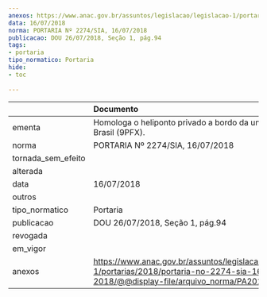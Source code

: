 ```yaml
---
anexos: https://www.anac.gov.br/assuntos/legislacao/legislacao-1/portarias/2018/portaria-no-2274-sia-16-07-2018/@@display-file/arquivo_norma/PA2018-2274.pdf
data: 16/07/2018
norma: PORTARIA Nº 2274/SIA, 16/07/2018
publicacao: DOU 26/07/2018, Seção 1, pág.94
tags:
- portaria
tipo_normatico: Portaria
hide: 
- toc 
 
---
```


|                    | Documento                                                                                                                                            |
|:-------------------|:-----------------------------------------------------------------------------------------------------------------------------------------------------|
| ementa             | Homologa o heliponto privado a bordo da unidade Sevan Brasil (9PFX).                                                                                 |
| norma              | PORTARIA Nº 2274/SIA, 16/07/2018                                                                                                                     |
| tornada_sem_efeito |                                                                                                                                                      |
| alterada           |                                                                                                                                                      |
| data               | 16/07/2018                                                                                                                                           |
| outros             |                                                                                                                                                      |
| tipo_normatico     | Portaria                                                                                                                                             |
| publicacao         | DOU 26/07/2018, Seção 1, pág.94                                                                                                                      |
| revogada           |                                                                                                                                                      |
| em_vigor           |                                                                                                                                                      |
| anexos             | https://www.anac.gov.br/assuntos/legislacao/legislacao-1/portarias/2018/portaria-no-2274-sia-16-07-2018/@@display-file/arquivo_norma/PA2018-2274.pdf |